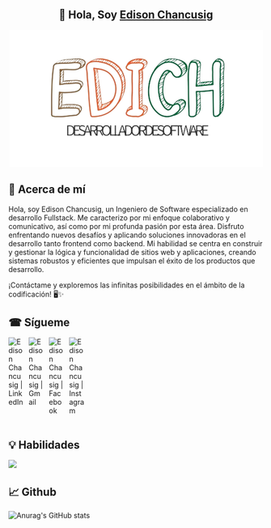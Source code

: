 <h2 align="center">
👋 Hola, Soy <a href="https://portfolio-kevdev.vercel.app/" target="_blank" rel="noreferrer">Edison Chancusig</a> 
</h2>
<p align="center">
  <a href="#" target="_blank" rel="noreferrer"><img src="logo.png" alt="my banner"></a>
</p>

## 🚀 Acerca de mí

<p>
Hola, soy Edison Chancusig, un Ingeniero de Software especializado en desarrollo Fullstack. Me caracterizo por mi enfoque colaborativo y comunicativo, así como por mi profunda pasión por esta área.
Disfruto enfrentando nuevos desafíos y aplicando soluciones innovadoras en el desarrollo tanto frontend como backend. Mi habilidad se centra en construir y gestionar la lógica y funcionalidad de sitios web y aplicaciones, creando sistemas robustos y eficientes que impulsan el éxito de los productos que desarrollo.

¡Contáctame y exploremos las infinitas posibilidades en el ámbito de la codificación! 🖥✨

</p>

## ☎ Sígueme

<div style="display: flex; gap: 10px;">
    <a href="https://www.linkedin.com/in/edisonchancusig">
        <img align="left" src="img/linkedin2.svg" alt="Edison Chancusig | LinkedIn" width="30px"/>
    </a>
    <a href="mailto:edisonchancusig@example.com/">
        <img align="left" src="img/gmail.svg" alt="Edison Chancusig | Gmail" width="30px"/>
    </a>
    <a href="https://www.facebook.com/edison.chancusig">
        <img align="left" src="img/facebook.svg" alt="Edison Chancusig | Facebook" width="30px"/>
    </a>
     <a href="https://www.instagram.com/edisonchancusig/">
        <img align="left" src="img/instagram.svg" alt="Edison Chancusig | Instagram" width="30px"/>
    </a>
</div>
<br>

## 💡 Habilidades

<div>
  <p align="">
      <img src="https://skillicons.dev/icons?i=python,java,javascript,angular,nodejs,react,gcp,mysql,firebase,postman,git&perline=10" />
    
  </p> 
 
</div>

## 📈 Github

![Anurag's GitHub stats](https://github-readme-stats.vercel.app/api?username=EdisonChancusig&show_icons=true&theme=dark)
